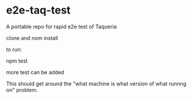 # e2e-taq-test
A portable repo for rapid e2e test of Taqueria

clone and nom install

to run:

npm test

more test can be added

This should get around the "what machine is what version of what runnng on" problem.
